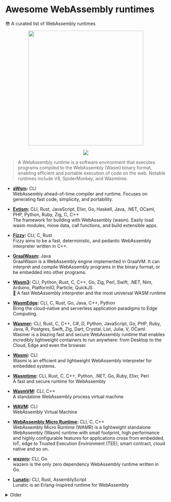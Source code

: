 <!-- <p align=right><sup align=right>Table of Contents button ↗️</sup></p> -->

# Awesome WebAssembly runtimes

😎 A curated list of WebAssembly runtimes

<p align=center>
  <img height=360 src="https://i.imgur.com/6vjddKJ.png">
</p>

<p align=center>
  <a href="https://awesome.re/"><img valign=middle src="https://awesome.re/badge.svg"></a>
</p>

> A WebAssembly runtime is a software environment that executes programs compiled to the WebAssembly (Wasm) binary format, enabling efficient and portable execution of code on the web. Notable runtimes include V8, SpiderMonkey, and Wasmtime.

- **[aWsm](https://github.com/gwsystems/aWsm):** CLI \
    WebAssembly ahead-of-time compiler and runtime. Focuses on generating fast code, simplicity, and portability.

- **[Extism](https://extism.org/):** CLI, Rust, JavaScript, Elixr, Go, Haskell, Java, .NET, OCaml, PHP, Python, Ruby, Zig, C, C++ \
    The framework for building with WebAssembly (wasm). Easily load wasm modules, move data, call functions, and build extensible apps.

- **[Fizzy](https://github.com/wasmx/fizzy):** CLI, C, Rust \
    Fizzy aims to be a fast, deterministic, and pedantic WebAssembly interpreter written in C++.

- **[GraalWasm](https://github.com/oracle/graal/tree/master/wasm):** Java \
    GraalWasm is a WebAssembly engine implemented in GraalVM. It can interpret and compile WebAssembly programs in the binary format, or be embedded into other programs.

- **[Wasm3](https://github.com/wasm3/wasm3):** CLI, Python, Rust, C, C++, Go, Zig, Perl, Swift, .NET, Nim, Arduino, PlatformIO, Particle, QuickJS \
    🚀 A fast WebAssembly interpreter and the most universal WASM runtime

- **[WasmEdge](https://wasmedge.org/):** CLI, C, Rust, Go, Java, C++, Python \
    Bring the cloud-native and serverless application paradigms to Edge Computing.

- **[Wasmer](https://github.com/wasmerio/wasmer):** CLI, Rust, C, C++, C#, D, Python, JavaScript, Go, PHP, Ruby, Java, R, Postgres, Swift, Zig, Dart, Crystal, List, Julia, V, OCaml \
    Wasmer is a blazing fast and secure WebAssembly runtime that enables incredibly lightweight containers to run anywhere: from Desktop to the Cloud, Edge and even the browser.

- **[Wasmi](https://github.com/paritytech/wasmi):** CLI \
    Wasmi is an efficient and lightweight WebAssembly interpreter for embedded systems.

- **[Wasmtime](https://github.com/bytecodealliance/wasmtime):** CLI, Rust, C, C++, Python, .NET, Go, Ruby, Elixr, Perl \
    A fast and secure runtime for WebAssembly

- **[WasmVM](https://github.com/WasmVM/WasmVM):** CLI, C++ \
    A standalone WebAssembly process virtual machine

- **[WAVM](https://wavm.github.io/):** CLI \
    WebAssembly Virtual Machine

- **[WebAssembly Micro Runtime](https://github.com/bytecodealliance/wasm-micro-runtime):** CLI, C, C++ \
    WebAssembly Micro Runtime (WAMR) is a lightweight standalone WebAssembly (Wasm) runtime with small footprint, high performance and highly configurable features for applications cross from embedded, IoT, edge to Trusted Execution Environment (TEE), smart contract, cloud native and so on.

- **[wazero](https://wazero.io/):** CLI, Go \
    wazero is the only zero dependency WebAssembly runtime written in Go.

- **[Lunatic](https://github.com/lunatic-solutions/lunatic):** CLI, Rust, AssemblyScript \
    Lunatic is an Erlang-inspired runtime for WebAssembly

<details><summary>Older</summary>

<sub>These WebAssembly runtimes haven't seen updates in a while but they're stil awesome! 🤩</sub>

- **[EOS VM](https://github.com/EOSIO/eos-vm):** C++ \
    A Low-Latency, High Performance and Extensible WebAssembly Backend Library

- **[Happy New Moon with Report](https://github.com/fishjd/HappyNewMoonWithReport):** Java \
    Happy New Moon with Report is an open-source implementation of WebAssembly written entirely in Java. It is typically used to run or test Web Assembly Modules (*.wasm) in Java.

- **[inNative](https://github.com/innative-sdk/innative):** CLI, C \
    A native non-web embedding of WebAssembly for Windows/Linux

- **[Life](https://github.com/perlin-network/life):** Go \
    A secure WebAssembly VM catered for decentralized applications.

- **[Lucet](https://github.com/fastly/lucet):** CLI \
    Lucet, the Sandboxing WebAssembly Compiler.

- **[py-wasm](https://github.com/ethereum/py-wasm):** Python \
    A python implementation of the WebAssembly interpreter

- **[Swam](https://github.com/satabin/swam):** Scala \
    WebAssembly engine in Scala

- **[wac](https://github.com/kanaka/wac):** CLI, C \
    A Minimal WebAssembly interpreter written in C.

- **[wagon](https://github.com/go-interpreter/wagon):** Go \
    Wagon is a WebAssembly-based interpreter in Go, for Go.

- **[WAKit](https://github.com/swiftwasm/WasmKit):** CLI, Swift \
    A WebAssembly runtime written in Swift.

- **[warpy](https://github.com/kanaka/warpy):** CLI, RPython \
    WebAssembly interpreter in RPython.

- **[webassembly](https://github.com/dcodeIO/webassembly):** C, JavaScript \
    A minimal toolkit and runtime to produce and run WebAssembly modules.

- **[TWVM](https://github.com/Becavalier/TWVM):** CLI \
    An experimental WebAssembly virtual machine.

</details>
